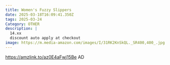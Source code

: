 ```yaml
---
title: Women's Fuzzy Slippers
date: 2025-03-18T16:09:41.350Z
tags: 2025-03-24
Category: OTHER
description: |
  14.xx
  discount auto apply at checkout 
image: https://m.media-amazon.com/images/I/31RK2KnSkQL._SR400,400_.jpg
---
```

https://amzlink.to/az0E4aFwj15Be    AD